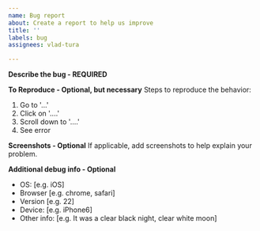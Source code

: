 ```yaml
---
name: Bug report
about: Create a report to help us improve
title: ''
labels: bug
assignees: vlad-tura

---
```


**Describe the bug - <b>REQUIRED</b>**

**To Reproduce - Optional, but necessary**
Steps to reproduce the behavior:
1. Go to '...'
2. Click on '....'
3. Scroll down to '....'
4. See error

**Screenshots - Optional**
If applicable, add screenshots to help explain your problem.

**Additional debug info - Optional**
 - OS: [e.g. iOS]
 - Browser [e.g. chrome, safari]
 - Version [e.g. 22]
 - Device: [e.g. iPhone6]
 - Other info: [e.g. It was a clear black night, clear white moon]
